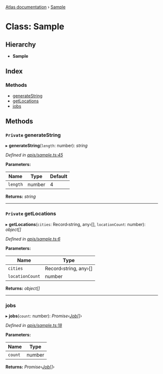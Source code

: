 [Atlas documentation](../globals.md) › [Sample](sample.md)

# Class: Sample

## Hierarchy

* **Sample**

## Index

### Methods

* [generateString](sample.md#private-generatestring)
* [getLocations](sample.md#private-getlocations)
* [jobs](sample.md#jobs)

## Methods

### `Private` generateString

▸ **generateString**(`length`: number): *string*

*Defined in [apis/sample.ts:45](https://github.com/chronark/atlas/blob/88749ce/src/apis/sample.ts#L45)*

**Parameters:**

Name | Type | Default |
------ | ------ | ------ |
`length` | number | 4 |

**Returns:** *string*

___

### `Private` getLocations

▸ **getLocations**(`cities`: Record‹string, any›[], `locationCount`: number): *object[]*

*Defined in [apis/sample.ts:6](https://github.com/chronark/atlas/blob/88749ce/src/apis/sample.ts#L6)*

**Parameters:**

Name | Type |
------ | ------ |
`cities` | Record‹string, any›[] |
`locationCount` | number |

**Returns:** *object[]*

___

###  jobs

▸ **jobs**(`count`: number): *Promise‹[Job](../interfaces/job.md)[]›*

*Defined in [apis/sample.ts:18](https://github.com/chronark/atlas/blob/88749ce/src/apis/sample.ts#L18)*

**Parameters:**

Name | Type |
------ | ------ |
`count` | number |

**Returns:** *Promise‹[Job](../interfaces/job.md)[]›*
